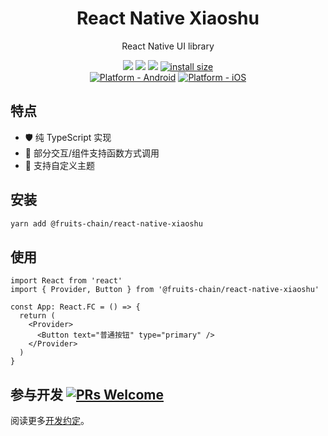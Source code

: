 <h1 align="center">React Native Xiaoshu</h1>

<div align="center">
React Native UI library
</div>

[xiaoshu-npm-url]: https://www.npmjs.com/package/@fruits-chain/react-native-xiaoshu

<div align="center">

[![](https://img.shields.io/npm/v/@fruits-chain/react-native-xiaoshu.svg)][xiaoshu-npm-url]
[![](https://img.shields.io/npm/dm/@fruits-chain/react-native-xiaoshu.svg)][xiaoshu-npm-url]
[![](https://img.shields.io/badge/language-typescript-blue.svg)](https://www.typescriptlang.org/)
[![install size](https://packagephobia.com/badge?p=@fruits-chain/react-native-xiaoshu)](https://packagephobia.com/result?p=@fruits-chain/react-native-xiaoshu)
<br>
[![Platform - Android](https://img.shields.io/badge/platform-Android-3ddc84.svg?logo=android)](https://www.android.com)
[![Platform - iOS](https://img.shields.io/badge/platform-iOS-000.svg?logo=apple)](https://developer.apple.com/ios)

</div>

## 特点

- 🛡 纯 TypeScript 实现
- 🌈 部分交互/组件支持函数方式调用
- 🎨 支持自定义主题

## 安装

```bash
yarn add @fruits-chain/react-native-xiaoshu
```

## 使用

```tsx
import React from 'react'
import { Provider, Button } from '@fruits-chain/react-native-xiaoshu'

const App: React.FC = () => {
  return (
    <Provider>
      <Button text="普通按钮" type="primary" />
    </Provider>
  )
}
```

## 参与开发 [![PRs Welcome](https://img.shields.io/badge/PRs-welcome-brightgreen.svg)](http://makeapullrequest.com)

阅读更多[开发约定](./CONTRIBUTING.md)。
